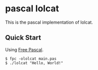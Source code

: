 # pascal lolcat

This is the pascal implementation of lolcat. 

## Quick Start

Using [Free Pascal](https://www.freepascal.org).

```console
$ fpc -ololcat main.pas
$ ./lolcat "Hello, World!"
```